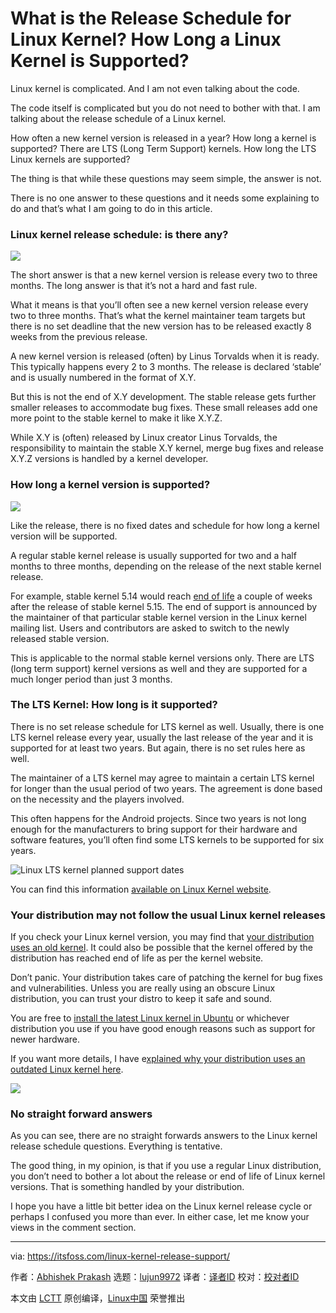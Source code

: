 [#]: subject: "What is the Release Schedule for Linux Kernel? How Long a Linux Kernel is Supported?"
[#]: via: "https://itsfoss.com/linux-kernel-release-support/"
[#]: author: "Abhishek Prakash https://itsfoss.com/author/abhishek/"
[#]: collector: "lujun9972"
[#]: translator: "wxy"
[#]: reviewer: " "
[#]: publisher: " "
[#]: url: " "

What is the Release Schedule for Linux Kernel? How Long a Linux Kernel is Supported?
======

Linux kernel is complicated. And I am not even talking about the code.

The code itself is complicated but you do not need to bother with that. I am talking about the release schedule of a Linux kernel.

How often a new kernel version is released in a year? How long a kernel is supported? There are LTS (Long Term Support) kernels. How long the LTS Linux kernels are supported?

The thing is that while these questions may seem simple, the answer is not.

There is no one answer to these questions and it needs some explaining to do and that’s what I am going to do in this article.

### Linux kernel release schedule: is there any?

![][1]

The short answer is that a new kernel version is release every two to three months. The long answer is that it’s not a hard and fast rule.

What it means is that you’ll often see a new kernel version release every two to three months. That’s what the kernel maintainer team targets but there is no set deadline that the new version has to be released exactly 8 weeks from the previous release.

A new kernel version is released (often) by Linus Torvalds when it is ready. This typically happens every 2 to 3 months. The release is declared ‘stable’ and is usually numbered in the format of X.Y.

But this is not the end of X.Y development. The stable release gets further smaller releases to accommodate bug fixes. These small releases add one more point to the stable kernel to make it like X.Y.Z.

While X.Y is (often) released by Linux creator Linus Torvalds, the responsibility to maintain the stable X.Y kernel, merge bug fixes and release X.Y.Z versions is handled by a kernel developer.

### How long a kernel version is supported?

![][2]

Like the release, there is no fixed dates and schedule for how long a kernel version will be supported.

A regular stable kernel release is usually supported for two and a half months to three months, depending on the release of the next stable kernel release.

For example, stable kernel 5.14 would reach [end of life][3] a couple of weeks after the release of stable kernel 5.15. The end of support is announced by the maintainer of that particular stable kernel version in the Linux kernel mailing list. Users and contributors are asked to switch to the newly released stable version.

This is applicable to the normal stable kernel versions only. There are LTS (long term support) kernel versions as well and they are supported for a much longer period than just 3 months.

### The LTS Kernel: How long is it supported?

There is no set release schedule for LTS kernel as well. Usually, there is one LTS kernel release every year, usually the last release of the year and it is supported for at least two years. But again, there is no set rules here as well.

The maintainer of a LTS kernel may agree to maintain a certain LTS kernel for longer than the usual period of two years. The agreement is done based on the necessity and the players involved.

This often happens for the Android projects. Since two years is not long enough for the manufacturers to bring support for their hardware and software features, you’ll often find some LTS kernels to be supported for six years.

![Linux LTS kernel planned support dates][4]

You can find this information [available on Linux Kernel website][5].

### Your distribution may not follow the usual Linux kernel releases

If you check your Linux kernel version, you may find that [your distribution uses an old kernel][6]. It could also be possible that the kernel offered by the distribution has reached end of life as per the kernel website.

Don’t panic. Your distribution takes care of patching the kernel for bug fixes and vulnerabilities. Unless you are really using an obscure Linux distribution, you can trust your distro to keep it safe and sound.

You are free to [install the latest Linux kernel in Ubuntu][7] or whichever distribution you use if you have good enough reasons such as support for newer hardware.

If you want more details, I have e[xplained why your distribution uses an outdated Linux kernel here][6].

![][8]

### No straight forward answers

As you can see, there are no straight forwards answers to the Linux kernel release schedule questions. Everything is tentative.

The good thing, in my opinion, is that if you use a regular Linux distribution, you don’t need to bother a lot about the release or end of life of Linux kernel versions. That is something handled by your distribution.

I hope you have a little bit better idea on the Linux kernel release cycle or perhaps I confused you more than ever. In either case, let me know your views in the comment section.

--------------------------------------------------------------------------------

via: https://itsfoss.com/linux-kernel-release-support/

作者：[Abhishek Prakash][a]
选题：[lujun9972][b]
译者：[译者ID](https://github.com/译者ID)
校对：[校对者ID](https://github.com/校对者ID)

本文由 [LCTT](https://github.com/LCTT/TranslateProject) 原创编译，[Linux中国](https://linux.cn/) 荣誉推出

[a]: https://itsfoss.com/author/abhishek/
[b]: https://github.com/lujun9972
[1]: https://i1.wp.com/itsfoss.com/wp-content/uploads/2021/11/torvalds-kernel-release.webp?resize=800%2C450&ssl=1
[2]: https://i2.wp.com/itsfoss.com/wp-content/uploads/2021/11/kernel-release.png?resize=800%2C450&ssl=1
[3]: https://itsfoss.com/end-of-life-ubuntu/
[4]: https://i0.wp.com/itsfoss.com/wp-content/uploads/2021/11/linux-lts-kernel-end-of-life.png?resize=785%2C302&ssl=1
[5]: https://www.kernel.org/category/releases.html
[6]: https://itsfoss.com/why-distros-use-old-kernel/
[7]: https://itsfoss.com/upgrade-linux-kernel-ubuntu/
[8]: https://i0.wp.com/itsfoss.com/wp-content/uploads/2019/12/Keep_Calm_and_Trust_Your_Distribution.png?resize=800%2C400&ssl=1
